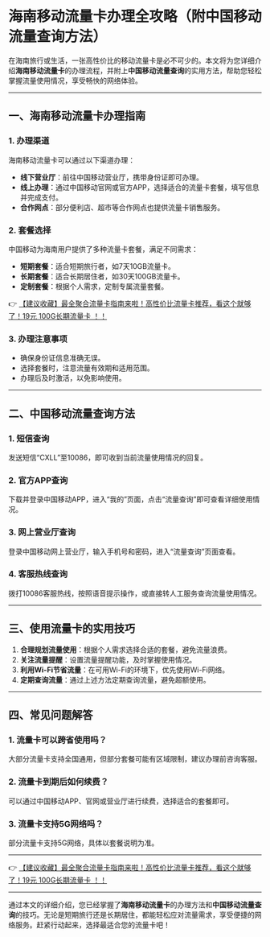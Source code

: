 # 海南移动流量卡办理全攻略（附中国移动流量查询方法）

在海南旅行或生活，一张高性价比的移动流量卡是必不可少的。本文将为您详细介绍**海南移动流量卡**的办理流程，并附上**中国移动流量查询**的实用方法，帮助您轻松掌握流量使用情况，享受畅快的网络体验。

---

## 一、海南移动流量卡办理指南

### 1. 办理渠道
海南移动流量卡可以通过以下渠道办理：
- **线下营业厅**：前往中国移动营业厅，携带身份证即可办理。
- **线上办理**：通过中国移动官网或官方APP，选择适合的流量卡套餐，填写信息并完成支付。
- **合作网点**：部分便利店、超市等合作网点也提供流量卡销售服务。

### 2. 套餐选择
中国移动为海南用户提供了多种流量卡套餐，满足不同需求：
- **短期套餐**：适合短期旅行者，如7天10GB流量卡。
- **长期套餐**：适合长期居住者，如30天100GB流量卡。
- **定制套餐**：根据个人需求，定制专属流量套餐。

👉 [【建议收藏】最全聚合流量卡指南来啦！高性价比流量卡推荐，看这个就够了！19元 100G长期流量卡 ！！](https://bit.ly/Liuliangka)

### 3. 办理注意事项
- 确保身份证信息准确无误。
- 选择套餐时，注意流量有效期和适用范围。
- 办理后及时激活，以免影响使用。

---

## 二、中国移动流量查询方法

### 1. 短信查询
发送短信“CXLL”至10086，即可收到当前流量使用情况的回复。

### 2. 官方APP查询
下载并登录中国移动APP，进入“我的”页面，点击“流量查询”即可查看详细使用情况。

### 3. 网上营业厅查询
登录中国移动网上营业厅，输入手机号和密码，进入“流量查询”页面查看。

### 4. 客服热线查询
拨打10086客服热线，按照语音提示操作，或直接转人工服务查询流量使用情况。

---

## 三、使用流量卡的实用技巧

1. **合理规划流量使用**：根据个人需求选择合适的套餐，避免流量浪费。
2. **关注流量提醒**：设置流量提醒功能，及时掌握使用情况。
3. **利用Wi-Fi节省流量**：在可用Wi-Fi的环境下，优先使用Wi-Fi网络。
4. **定期查询流量**：通过上述方法定期查询流量，避免超额使用。

---

## 四、常见问题解答

### 1. 流量卡可以跨省使用吗？
大部分流量卡支持全国通用，但部分套餐可能有区域限制，建议办理前咨询客服。

### 2. 流量卡到期后如何续费？
可以通过中国移动APP、官网或营业厅进行续费，选择适合的套餐即可。

### 3. 流量卡支持5G网络吗？
部分流量卡支持5G网络，具体以套餐说明为准。

---

👉 [【建议收藏】最全聚合流量卡指南来啦！高性价比流量卡推荐，看这个就够了！19元 100G长期流量卡 ！！](https://bit.ly/Liuliangka)

---

通过本文的详细介绍，您已经掌握了**海南移动流量卡**的办理方法和**中国移动流量查询**的技巧。无论是短期旅行还是长期居住，都能轻松应对流量需求，享受便捷的网络服务。赶紧行动起来，选择最适合您的流量卡吧！
